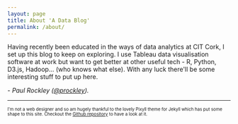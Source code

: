 ```yaml
---
layout: page
title: About 'A Data Blog'
permalink: /about/
---
```


Having recently been educated in the ways of data analytics at CIT Cork, I set up this blog to keep on exploring. I use Tableau data visualisation software at work but want to get better at other useful tech - R, Python, D3.js, Hadoop... (who knows what else). With any luck there'll be some interesting stuff to put up here.

\- _Paul Rockley ([@prockley](https://twitter.com/prockley))._  

----

<sub><sup>I'm not a web designer and so am hugely thankful to the lovely Pixyll theme for Jekyll which has put some shape to this site. Checkout the [Github repository](https://github.com/johnotander/pixyll) to have a look at it.</sup></sub>